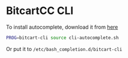 # BitcartCC CLI

To install autocomplete, download it from [here](https://raw.githubusercontent.com/bitcartcc/bitcart-docker/master/compose/scripts/cli-autocomplete.sh)

```bash
PROG=bitcart-cli source cli-autocomplete.sh
```

Or put it to `/etc/bash_completion.d/bitcart-cli`
